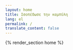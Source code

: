 ```yaml
---
layout: home
title: Ισοπέδωσε την καμπύλη
lang: el
permalink: /
translate_content: false
---
```


{% render_section home %}

